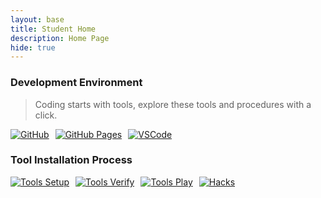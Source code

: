 ```yaml
---
layout: base
title: Student Home 
description: Home Page
hide: true
---
```

### Development Environment

> Coding starts with tools, explore these tools and procedures with a click.

<div style="display: flex; flex-wrap: wrap; gap: 10px;">
    <a href="https://github.com/PratheepNatarajan/pratheep_blog">
        <img src="https://img.shields.io/badge/GitHub-181717?style=for-the-badge&logo=github&logoColor=white" alt="GitHub">
    </a>
    <a href="https://pratheepnatarajan.github.io/pratheep_blog/">
        <img src="https://img.shields.io/badge/GitHub%20Pages-327FC7?style=for-the-badge&logo=github&logoColor=white" alt="GitHub Pages">
    </a>
    <a href="https://vscode.dev/">
        <img src="https://img.shields.io/badge/VSCode-007ACC?style=for-the-badge&logo=visual-studio-code&logoColor=white" alt="VSCode">
    </a>
</div>


### Tool Installation Process
<div style="display: flex; flex-wrap: wrap; gap: 10px;">                                                              
    <a href="https://nighthawkcoders.github.io/portfolio_2025/devops/tools/setup">
        <img src="https://img.shields.io/badge/Tools%20Setup-FF0000?style=for-the-badge" alt="Tools Setup">    
    </a>
    <a href="https://nighthawkcoders.github.io/portfolio_2025/devops/tools/verify">
        <img src="https://img.shields.io/badge/Tools%20Verify-FF0000?style=for-the-badge" alt="Tools Verify">
    </a>
    <a href="https://nighthawkcoders.github.io/portfolio_2025/devops/github/pages/play">
        <img src="https://img.shields.io/badge/Tools%20Play-FF0000?style=for-the-badge" alt="Tools Play">
    </a>
    <a href="https://nighthawkcoders.github.io/portfolio_2025/devops/hacks">
        <img src="https://img.shields.io/badge/%20Hacks-FF0000?style=for-the-badge" alt="Hacks">
    </a>
</div>
